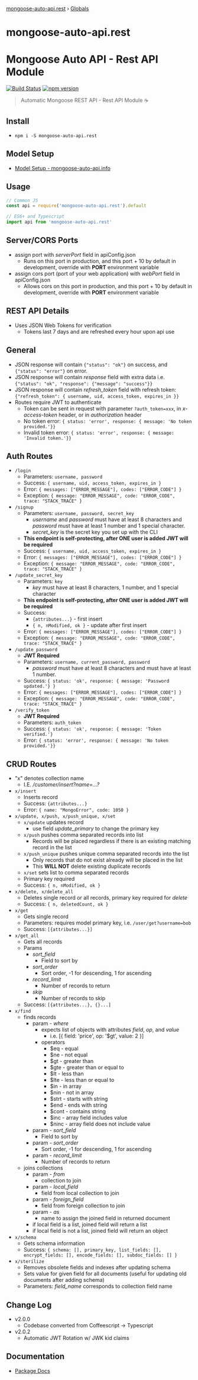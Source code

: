 [mongoose-auto-api.rest](README.md) › [Globals](globals.md)

# mongoose-auto-api.rest

# Mongoose Auto API - Rest API Module

[![Build Status](https://travis-ci.org/edmundpf/mongoose-auto-api-rest.svg?branch=master)](https://travis-ci.org/edmundpf/mongoose-auto-api-rest)
[![npm version](https://badge.fury.io/js/mongoose-auto-api.rest.svg)](https://badge.fury.io/js/mongoose-auto-api.rest)

> Automatic Mongoose REST API - Rest API Module ☕

## Install

- `npm i -S mongoose-auto-api.rest`

## Model Setup

- [Model Setup - mongoose-auto-api.info](https://github.com/edmundpf/mongoose-auto-api-info/blob/master/README.md#model-setup)

## Usage

```javascript
// Common JS
const api = require('mongoose-auto-api.rest').default

// ES6+ and Typescript
import api from 'mongoose-auto-api.rest'
```

## Server/CORS Ports

- assign port with _serverPort_ field in apiConfig.json
  - Runs on this port in production, and this port + 10 by default in development, override with **PORT** environment variable
- assign cors port (port of your web application) with _webPort_ field in apiConfig.json
  - Allows cors on this port in production, and this port + 10 by default in development, override with **PORT** environment variable

## REST API Details

- Uses JSON Web Tokens for verification
  - Tokens last 7 days and are refreshed every hour upon api use

## General

- JSON response will contain `{"status": "ok"}` on success, and `{"status": "error"}` on error.
- JSON response will contain _response_ field with extra data i.e. `{"status": "ok", "response": {"message": "success"}}`
- JSON response will contain _refresh_token_ field with refresh token: `{"refresh_token": { username, uid, access_token, expires_in }}`
- Routes require JWT to authenticate
  - Token can be sent in request with parameter `?auth_token=xxx`, in _x-access-token_ header, or in _authorization_ header
  - No token error: `{ status: 'error', response: { message: 'No token provided.'}}`
  - Invalid token error: `{ status: 'error', response: { message: 'Invalid token.'}}`

## Auth Routes

- `/login`
  - Parameters: `username, password`
  - Success: `{ username, uid, access_token, expires_in }`
  - Error: `{ messages: ["ERROR_MESSAGE"], codes: ["ERROR_CODE"] }`
  - Exception: `{ message: "ERROR_MESSAGE", code: "ERROR_CODE", trace: "STACK_TRACE" }`
- `/signup`
  - Parameters: `username, password, secret_key`
    - _username_ and _password_ must have at least 8 characters and _password_ must have at least 1 number and 1 special character.
    - _secret_key_ is the secret key you set up with the CLI
  - **This endpoint is self-protecting, after ONE user is added JWT will be required**
  - Success: `{ username, uid, access_token, expires_in }`
  - Error: `{ messages: ["ERROR_MESSAGE"], codes: ["ERROR_CODE"] }`
  - Exception: `{ message: "ERROR_MESSAGE", code: "ERROR_CODE", trace: "STACK_TRACE" }`
- `/update_secret_key`
  - Parameters: `key`
    - _key_ must have at least 8 characters, 1 number, and 1 special character
  - **This endpoint is self-protecting, after ONE user is added JWT will be required**
  - Success:
    - `{attributes...}` - first insert
    - `{ n, nModified, ok }` - update after first insert
  - Error: `{ messages: ["ERROR_MESSAGE"], codes: ["ERROR_CODE"] }`
  - Exception: `{ message: "ERROR_MESSAGE", code: "ERROR_CODE", trace: "STACK_TRACE" }`
- `/update_password`
  - **JWT Required**
  - Parameters: `username, current_password, password`
    - _password_ must have at least 8 characters and must have at least 1 number.
  - Success: `{ status: 'ok', response: { message: 'Password updated.'} }`
  - Error: `{ messages: ["ERROR_MESSAGE"], codes: ["ERROR_CODE"] }`
  - Exception: `{ message: "ERROR_MESSAGE", code: "ERROR_CODE", trace: "STACK_TRACE" }`
- `/verify_token`
  - **JWT Required**
  - Parameters: `auth_token`
  - Success: `{ status: 'ok', response: { message: 'Token verified.'}`
  - Error: `{ status: 'error', response: { message: 'No token provided.'}}`

## CRUD Routes

- "x" denotes collection name
  - I.E. _/customer/insert?name=...?_
- `x/insert`
  - Inserts record
  - Success: `{attributes...}`
  - Error: `{ name: "MongoError", code: 1050 }`
- `x/update, x/push, x/push_unique, x/set`
  - `x/update` updates record
    - use field _update_primary_ to change the primary key
  - `x/push` pushes comma separated records into list
    - Records will be placed regardless if there is an existing matching record in the list
  - `x/push_unique` pushes unique comma separated records into the list
    - Only records that do not exist already will be placed in the list
    - This **WILL NOT** delete existing duplicate records
  - `x/set` sets list to comma separated records
  - Primary key required
  - Success: `{ n, nModified, ok }`
- `x/delete, x/delete_all`
  - Deletes single record or all records, primary key required for _delete_
  - Success: `{ n, deletedCount, ok }`
- `x/get`
  - Gets single record
  - Parameters: requires model primary key, i.e. `/user/get?username=bob`
  - Success: `[{attributes...}]`
- `x/get_all`
  - Gets all records
  - Params
    - _sort_field_
      - Field to sort by
    - _sort_order_
      - Sort order, -1 for descending, 1 for ascending
    - _record_limit_
      - Number of records to return
    - _skip_
      - Number of records to skip
  - Success: `[{attributes...}, {}...]`
- `x/find`
  - finds records
    - param - _where_
      - expects list of objects with attributes _field_, _op_, and _value_
        - i.e. [{ field: 'price', op: '$gt', value: 2 }]
      - operators
        - \$eq - equal
        - \$ne - not equal
        - \$gt - greater than
        - \$gte - greater than or equal to
        - \$lt - less than
        - \$lte - less than or equal to
        - \$in - in array
        - \$nin - not in array
        - \$strt - starts with string
        - \$end - ends with string
        - \$cont - contains string
        - \$inc - array field includes value
        - \$ninc - array field does not include value
    - param - _sort_field_
      - Field to sort by
    - param - _sort_order_
      - Sort order, -1 for descending, 1 for ascending
    - param - _record_limit_
      - Number of records to return
  - joins collections
    - param - _from_
      - collection to join
    - param - _local_field_
      - field from local collection to join
    - param - _foreign_field_
      - field from foreign collection to join
    - param - _as_
      - name to assign the joined field in returned document
    - if local field is a list, joined field will return a list
    - if local field is not a list, joined field will return an object
- `x/schema`
  - Gets schema information
  - Success: `{ schema: [], primary_key, list_fields: [], encrypt_fields: [], encode_fields: [], subdoc_fields: [] }`
- `x/sterilize`
  - Removes obsolete fields and indexes after updating schema
  - Sets value for given field for all documents (useful for updating old documents after adding schema)
  - Parameters: _field_name_ corresponds to collection field name

## Change Log

- v2.0.0
  - Codebase converted from Coffeescript -> Typescript
- v2.0.2
  - Automatic JWT Rotation w/ JWK kid claims

## Documentation

- [Package Docs](docs/globals.md)
